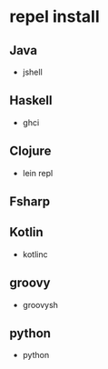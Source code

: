 # repel install

## Java
- jshell

## Haskell
- ghci

## Clojure
- lein repl

## Fsharp

## Kotlin
- kotlinc

## groovy
- groovysh

## python
- python
